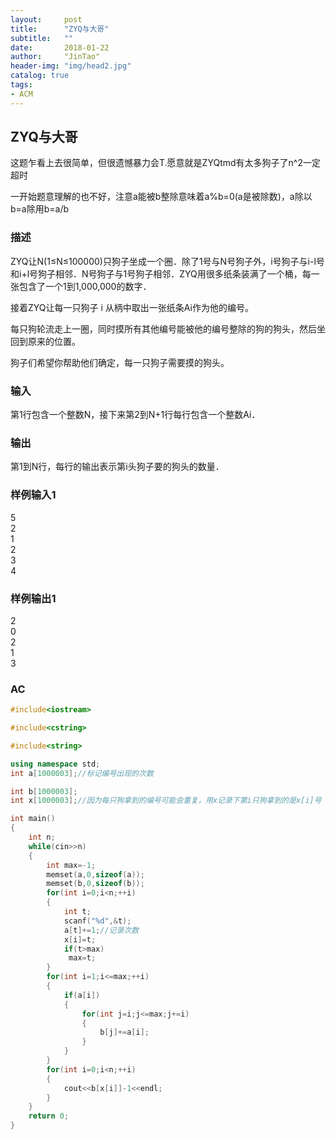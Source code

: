 ```yaml
---
layout:     post
title:      "ZYQ与大哥"
subtitle:   ""
date:       2018-01-22
author:     "JinTao"
header-img: "img/head2.jpg"
catalog: true
tags:
- ACM
---
```


## ZYQ与大哥

这题乍看上去很简单，但很遗憾暴力会T.愿意就是ZYQtmd有太多狗子了n^2一定超时

一开始题意理解的也不好，注意a能被b整除意味着a%b=0(a是被除数)，a除以b=a除用b=a/b

### 描述
ZYQ让N(1≤N≤100000)只狗子坐成一个圈．除了1号与N号狗子外，i号狗子与i-l号和i+l号狗子相邻．N号狗子与1号狗子相邻．ZYQ用很多纸条装满了一个桶，每一张包含了一个1到1,000,000的数字．

接着ZYQ让每一只狗子 i 从柄中取出一张纸条Ai作为他的编号。

每只狗轮流走上一圈，同时摸所有其他编号能被他的编号整除的狗的狗头，然后坐回到原来的位置。

狗子们希望你帮助他们确定，每一只狗子需要摸的狗头。
### 输入
第1行包含一个整数N，接下来第2到N+1行每行包含一个整数Ai．
### 输出
第1到N行，每行的输出表示第i头狗子要的狗头的数量．
### 样例输入1 
5<br>
2<br>
1<br>
2<br>
3<br>
4

### 样例输出1 
2<br>
0<br>
2<br>
1<br>
3

### AC
``` cpp
#include<iostream>

#include<cstring>

#include<string>

using namespace std;
int a[1000003];//标记编号出现的次数

int b[1000003];
int x[1000003];//因为每只狗拿到的编号可能会重复，用x记录下第i只狗拿到的是x[i]号

int main()
{
	int n;
	while(cin>>n)
	{
		int max=-1;
		memset(a,0,sizeof(a));
		memset(b,0,sizeof(b));
		for(int i=0;i<n;++i)
		{
			int t;
			scanf("%d",&t);
			a[t]+=1;//记录次数 
			x[i]=t;
			if(t>max)
			 max=t;
		}
		for(int i=1;i<=max;++i)
		{
			if(a[i])
			{
				for(int j=i;j<=max;j+=i)
				{
					b[j]+=a[i];
				}
			}
		}
		for(int i=0;i<n;++i)
		{
			cout<<b[x[i]]-1<<endl;
		}
	}
	return 0;
}
```

